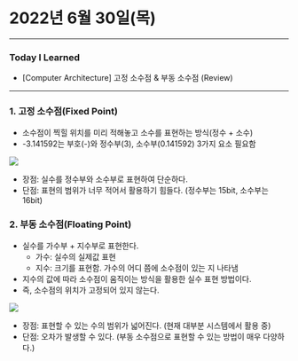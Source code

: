 # 2022년 6월 30일(목)

----

### Today I Learned

- [Computer Architecture] 고정 소수점 & 부동 소수점 (Review)

---

### 1. 고정 소수점(Fixed Point)

- 소수점이 찍힐 위치를 미리 적해놓고 소수를 표현하는 방식(정수 + 소수)
- -3.141592는 부호(-)와 정수부(3), 소수부(0.141592) 3가지 요소 필요함

![](http://tcpschool.com/lectures/img_c_fixed_point.png)

- 장점: 실수를 정수부와 소수부로 표현하여 단순하다.
- 단점: 표현의 범위가 너무 적어서 활용하기 힘들다. (정수부는 15bit, 소수부는 16bit)

### 2. 부동 소수점(Floating Point)

- 실수를 가수부 + 지수부로 표현한다.
  - 가수: 실수의 실제값 표현
  - 지수: 크기를 표현함. 가수의 어디 쯤에 소수점이 있는 지 나타냄
- 지수의 값에 따라 소수점이 움직이는 방식을 활용한 실수 표현 방법이다.
- 즉, 소수점의 위치가 고정되어 있지 않는다.

![](http://tcpschool.com/lectures/img_c_floating_point_32.png)

- 장점: 표현할 수 있는 수의 범위가 넓어진다. (현재 대부분 시스템에서 활용 중)
- 단점: 오차가 발생할 수 있다. (부동 소수점으로 표현할 수 있는 방법이 매우 다양하다.)